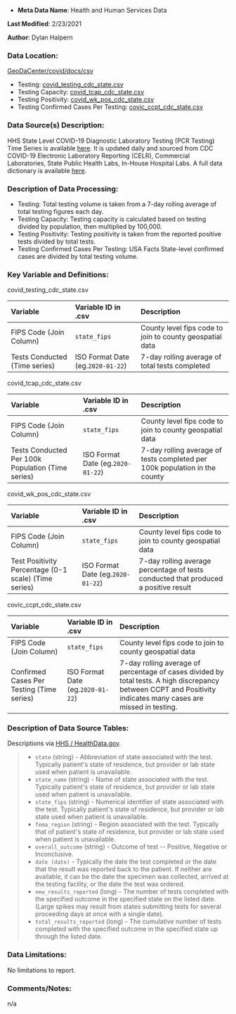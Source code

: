 * **Meta Data Name**: Health and Human Services Data

**Last Modified**: 2/23/2021

**Author**: Dylan Halpern

### Data Location: 
[GeoDaCenter/covid/docs/csv](https://github.com/GeoDaCenter/covid/tree/master/docs/csv)

* Testing: [covid_testing_cdc_state.csv](https://github.com/GeoDaCenter/covid/blob/master/docs/csv/covid_testing_cdc_state.csv)
* Testing Capacity: [covid_tcap_cdc_state.csv](https://github.com/GeoDaCenter/covid/blob/master/docs/csv/covid_tcap_cdc_state.csv)
* Testing Positivity: [covid_wk_pos_cdc_state.csv](https://github.com/GeoDaCenter/covid/blob/master/docs/csv/covid_wk_pos_cdc_state.csv)
* Testing Confirmed Cases Per Testing: [covic_ccpt_cdc_state.csv](https://github.com/GeoDaCenter/covid/blob/master/docs/csv/covic_ccpt_cdc_state.csv)

### Data Source(s) Description:  
HHS State Level COVID-19 Diagnostic Laboratory Testing (PCR Testing) Time Series is available [here](https://healthdata.gov/dataset/covid-19-diagnostic-laboratory-testing-pcr-testing-time-series). It is updated daily and sourced from  CDC COVID-19 Electronic Laboratory Reporting (CELR), Commercial Laboratories, State Public Health Labs, In-House Hospital Labs. A full data dictionary is available [here](https://healthdata.gov/covid-19-diagnostic-laboratory-testing-pcr-testing-time-series-data-dictionary).

### Description of Data Processing: 
* Testing: Total testing volume is taken from a 7-day rolling average of total testing figures each day.
* Testing Capacity: Testing capacity is calculated based on testing divided by population, then multiplied by 100,000.
* Testing Positivity: Testing positivity is taken from the reported positive tests divided by total tests.
* Testing Confirmed Cases Per Testing: USA Facts State-level confirmed cases are divided by total testing volume.

### Key Variable and Definitions:

covid_testing_cdc_state.csv

| Variable | Variable ID in .csv | Description |
|:---------|:--------------------|:------------|
| FIPS Code (Join Column) | `state_fips` | County level fips code to join to county geospatial data |
| Tests Conducted (Time series) | ISO Format Date (eg.`2020-01-22`) | 7-day rolling average of total tests completed  |

covid_tcap_cdc_state.csv

| Variable | Variable ID in .csv | Description |
|:---------|:--------------------|:------------|
| FIPS Code (Join Column) | `state_fips` | County level fips code to join to county geospatial data |
| Tests Conducted Per 100k Population (Time series) | ISO Format Date (eg.`2020-01-22`) | 7-day rolling average of tests completed per 100k population in the county |

covid_wk_pos_cdc_state.csv

| Variable | Variable ID in .csv | Description |
|:---------|:--------------------|:------------|
| FIPS Code (Join Column) | `state_fips` | County level fips code to join to county geospatial data |
| Test Positivity Percentage (0-1 scale) (Time series) | ISO Format Date (eg.`2020-01-22`) | 7-day rolling average percentage of tests conducted that produced a positive result |

covic_ccpt_cdc_state.csv

| Variable | Variable ID in .csv | Description |
|:---------|:--------------------|:------------|
| FIPS Code (Join Column) | `state_fips` | County level fips code to join to county geospatial data |
| Confirmed Cases Per Testing (Time series) | ISO Format Date (eg.`2020-01-22`) | 7-day rolling average of percentage of cases divided by total tests. A high discrepancy between CCPT and Positivity indicates many cases are missed in testing. |

### Description of Data Source Tables: 
Descriptions via [HHS / HealthData.gov](https://healthdata.gov/covid-19-diagnostic-laboratory-testing-pcr-testing-time-series-data-dictionary).

> * `state` (string) - Abbreviation of state associated with the test. Typically patient's state of residence, but provider or lab state used when patient is unavailable.
> * `state_name` (string) - Name of state associated with the test. Typically patient's state of residence, but provider or lab state used when patient is unavailable.
> * `state_fips` (string) - Numerical identifier of state associated with the test. Typically patient's state of residence, but provider or lab state used when patient is unavailable.
> * `fema_region` (string) - Region associated with the test. Typically that of patient's state of residence, but provider or lab state used when patient is unavailable.
> * `overall_outcome` (string) - Outcome of test -- Positive, Negative or Inconclusive.
> * `date (date)` - Typically the date the test completed or the date that the result was reported back to the patient. If neither are available, it can be the date the specimen was collected, arrived at the testing facility, or the date the test was ordered.
> * `new_results_reported` (long) - The number of tests completed with the specified outcome in the specified state on the listed date. (Large spikes may result from states submitting tests for several proceeding days at once with a single date).
> * `total_results_reported` (long) - The cumulative number of tests completed with the specified outcome in the specified state up through the listed date.

### Data Limitations:
No limitations to report.

### Comments/Notes:
n/a
